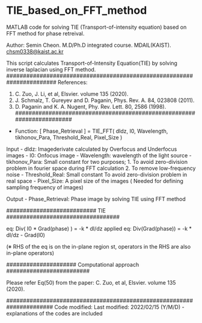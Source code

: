 # TIE_based_on_FFT_method
MATLAB code for solving TIE (Transport-of-intensity equation) based on FFT method for phase retreival.

Author: Semin Cheon. M.D/Ph.D integrated course. MDAIL(KAIST).
          chsm0338@kaist.ac.kr

This script calculates Transport-of-Intensity Equation(TIE) by solving
inverse laplacian using FFT method.
#######################################################################
References:
1. C. Zuo, J. Li, et al, Elsvier. volume 135 (2020).
2. J. Schmalz, T. Gureyev and D. Paganin, Phys. Rev. A. 84, 023808
(2011).
3. D. Paganin and K. A. Nugent, Phy. Rev. Lett. 80, 2586 (1998).
#######################################################################
- Function:
 [ Phase_Retrieval ] = TIE_FFT( dIdz, I0, Wavelength, tikhonov_Para, Threshold_Real, Pixel_Size )

Input - dIdz: Imagederivate calculated by Overfocus and Underfocus images
      - I0: Onfocus image
      - Wavelength: wavelength of the light source
      - tikhonov_Para: Small constant for two purposes;
            1. To avoid zero-division problem in fourier space during FFT
            calculation
            2. To remove low-frequency noise
      - Threshold_Real: Small constant To avoid zero-division problem in
      real space
      - Pixel_Size: A pixel size of the images ( Needed for defining sampling frequency of images)

Output - Phase_Retrieval: Phase image by solving TIE using FFT method

###########################   TIE   ##################################

 eq:             Div( I0 * Grad(phase) ) = -k * dI/dz
 applied eq:     Div(Grad(phase)) = -k * dI/dz - Grad(I0)

(※ RHS of the eq is on the in-plane region st, operators in 
the RHS are also in-plane operators)
 
##################### Computational approach #########################

Please refer Eq(50) from the paper: C. Zuo, et al, Elsvier. volume 135 (2020).

######################################################################
Code modified:
Last modified: 2022/02/15 (Y/M/D) - explanations of the codes are included 
